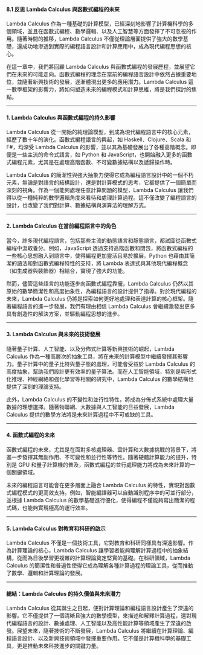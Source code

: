 #### **8.1 反思 Lambda Calculus 與函數式編程的未來**

Lambda Calculus 作為一種基礎的計算模型，已經深刻地影響了計算機科學的多個領域，並且在函數式編程、數學邏輯、以及人工智慧等方面發揮了不可忽視的作用。隨著時間的推移，Lambda Calculus 不僅從理論層面提供了強大的數學基礎，還成功地滲透到實際的編程語言設計和計算應用中，成為現代編程思想的核心。

在這一章中，我們將回顧 Lambda Calculus 與函數式編程的發展歷程，並展望它們在未來的可能走向。函數式編程的理念在當前的編程語言設計中依然占據重要地位，並隨著新興技術的發展，逐漸體現出更多的應用潛力。Lambda Calculus 這一數學框架的影響力，將如何塑造未來的編程模式和計算思維，將是我們探討的焦點。

---

#### **1. Lambda Calculus 與函數式編程的持久影響**

Lambda Calculus 從一開始的純理論模型，到成為現代編程語言中的核心元素，經歷了數十年的演化。函數式編程語言的興起，如 Haskell、Clojure、Scala 和 F#，均深受 Lambda Calculus 的影響，並以其為基礎發展出了各種高階概念。即便是一些主流的命令式語言，如 Python 和 JavaScript，也開始融入更多的函數式編程元素，尤其是在處理高階函數、不可變數據結構以及遞歸操作時。

Lambda Calculus 的簡潔性與強大抽象力使得它成為編程語言設計中的一個不朽元素，無論是對語言的結構設計，還是對計算模式的思考，它都提供了一個簡單而深刻的視角。作為一個能夠處理任意計算問題的模型，Lambda Calculus 讓我們得以從一種純粹的數學邏輯角度來看待和處理計算過程。這不僅改變了編程語言的設計，也改變了我們對計算、數據結構與演算法的理解方式。

---

#### **2. Lambda Calculus 在當前編程語言中的角色**

當今，許多現代編程語言，包括那些主流的動態語言和靜態語言，都試圖從函數式編程中汲取養分。例如，JavaScript 透過支持高階函數和閉包，將函數式編程的一些核心思想融入到語言中，使得編程更加靈活且易於擴展。Python 也藉由其簡潔的語法和對函數式編程特性的支持，將 Lambda 表達式與其他現代編程概念（如生成器與裝飾器）相結合，實現了強大的功能。

然而，儘管這些語言的功能逐步向函數式編程靠攏，Lambda Calculus 仍然以其原始的數學簡潔性和高度抽象性，為編程語言的設計提供了指導。對於現代編程的未來，Lambda Calculus 仍將是探索如何更好地處理和表達計算的核心框架。隨著編程語言的進一步發展，我們有理由相信 Lambda Calculus 會繼續激發出更多具有創造性的解決方案，並驅動編程思想的進步。

---

#### **3. Lambda Calculus 與未來的技術發展**

隨著量子計算、人工智能、以及分佈式計算等新興技術的崛起，Lambda Calculus 作為一種高層次的抽象工具，將在未來的計算模型中繼續發揮其影響力。量子計算中的量子比特與量子態的處理，可能會受益於 Lambda Calculus 的高度抽象，幫助我們設計更有效率的量子算法。而在人工智能領域，特別是與形式化推理、神經網絡和強化學習等相關的研究中，Lambda Calculus 的數學結構也提供了深刻的理論支持。

此外，Lambda Calculus 的不變性和並行性特性，將成為分佈式系統中處理大量數據的理想選擇。隨著物聯網、大數據與人工智能的日益發展，Lambda Calculus 提供的數學方法將是未來計算過程中不可或缺的工具。

---

#### **4. 函數式編程的未來**

函數式編程的未來，尤其是在面對多核處理器、雲計算和大數據挑戰的背景下，將進一步發揮其無副作用、不可變性和並行性等特性。隨著硬體計算能力的提升，特別是 GPU 和量子計算機的普及，函數式編程的並行處理能力將成為未來計算的一個關鍵領域。

未來的編程語言可能會在更多層面上融合 Lambda Calculus 的特性，實現對函數式編程模式的更高效支持。例如，智能編譯器可以自動識別程序中的可並行部分，並根據 Lambda Calculus 的數學基礎進行優化，使得編程不僅能夠寫出簡潔的程式碼，也能夠實現極高的運行效率。

---

#### **5. Lambda Calculus 對教育和科研的啟示**

Lambda Calculus 不僅是一個技術工具，它對教育和科研同樣具有深遠影響。作為計算理論的核心，Lambda Calculus 讓學習者能夠理解計算過程中的抽象結構，從而為日後學習更複雜的計算理論奠定堅實的基礎。在科研領域，Lambda Calculus 的簡潔性和普遍性使得它成為理解各種計算過程的理論工具，從而推動了數學、邏輯和計算理論的發展。

---

#### **總結：Lambda Calculus 的持久價值與未來潛力**

Lambda Calculus 從其誕生之日起，便對計算理論和編程語言設計產生了深遠的影響。它不僅提供了一個清晰且強大的數學模型，來描述和解釋計算過程，還對現代編程語言的設計、數據處理、人工智能以及高性能計算等領域產生了深遠的啟發。展望未來，隨著技術的不斷發展，Lambda Calculus 將繼續在計算理論、編程語言設計、以及新興技術領域中發揮重要作用。它不僅是計算機科學的基礎工具，更是推動未來科技進步的關鍵力量。